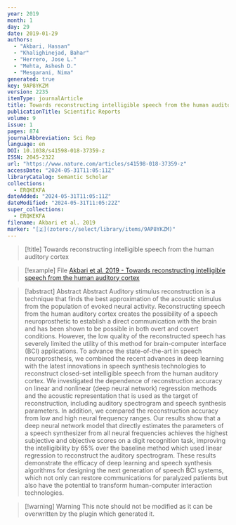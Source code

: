 ```yaml
---
year: 2019
month: 1
day: 29
date: 2019-01-29
authors:
  - "Akbari, Hassan"
  - "Khalighinejad, Bahar"
  - "Herrero, Jose L."
  - "Mehta, Ashesh D."
  - "Mesgarani, Nima"
generated: true
key: 9AP8YKZM
version: 2235
itemType: journalArticle
title: Towards reconstructing intelligible speech from the human auditory cortex
publicationTitle: Scientific Reports
volume: 9
issue: 1
pages: 874
journalAbbreviation: Sci Rep
language: en
DOI: 10.1038/s41598-018-37359-z
ISSN: 2045-2322
url: "https://www.nature.com/articles/s41598-018-37359-z"
accessDate: "2024-05-31T11:05:11Z"
libraryCatalog: Semantic Scholar
collections:
  - ERQKEKFA
dateAdded: "2024-05-31T11:05:11Z"
dateModified: "2024-05-31T11:05:22Z"
super_collections:
  - ERQKEKFA
filename: Akbari et al. 2019
marker: "[🇿](zotero://select/library/items/9AP8YKZM)"
---
```


> [!title] Towards reconstructing intelligible speech from the human auditory cortex

> [!example] File
> [Akbari et al. 2019 - Towards reconstructing intelligible speech from the human auditory cortex](/Papers/PDFs/Akbari%20et%20al.%202019%20-%20Towards%20reconstructing%20intelligible%20speech%20from%20the%20human%20auditory%20cortex.pdf)

> [!abstract] Abstract
> Abstract
>             Auditory stimulus reconstruction is a technique that finds the best approximation of the acoustic stimulus from the population of evoked neural activity. Reconstructing speech from the human auditory cortex creates the possibility of a speech neuroprosthetic to establish a direct communication with the brain and has been shown to be possible in both overt and covert conditions. However, the low quality of the reconstructed speech has severely limited the utility of this method for brain-computer interface (BCI) applications. To advance the state-of-the-art in speech neuroprosthesis, we combined the recent advances in deep learning with the latest innovations in speech synthesis technologies to reconstruct closed-set intelligible speech from the human auditory cortex. We investigated the dependence of reconstruction accuracy on linear and nonlinear (deep neural network) regression methods and the acoustic representation that is used as the target of reconstruction, including auditory spectrogram and speech synthesis parameters. In addition, we compared the reconstruction accuracy from low and high neural frequency ranges. Our results show that a deep neural network model that directly estimates the parameters of a speech synthesizer from all neural frequencies achieves the highest subjective and objective scores on a digit recognition task, improving the intelligibility by 65% over the baseline method which used linear regression to reconstruct the auditory spectrogram. These results demonstrate the efficacy of deep learning and speech synthesis algorithms for designing the next generation of speech BCI systems, which not only can restore communications for paralyzed patients but also have the potential to transform human-computer interaction technologies.

>[!warning] Warning
> This note should not be modified as it can be overwritten by the plugin which generated it.


